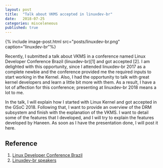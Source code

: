 ```yaml
---
layout: post
title:  "Talk about VKMS accepted in linuxdev-br"
date:   2018-07-25
categories: misceleneous
published: true
---
```


{% include image-post.html
  src="posts/linuxdev-br.png"
  caption="linuxdev-br"%}

Recently, I submitted a talk about VKMS in a conference named Linux Developer
Conference Brazil (linuxdev-br)[1] and got accepted [2]. I am delighted with
this opportunity, since I attended linuxdev-br 2017  as a complete newbie and
the conference provided me the required inputs to start working in the Kernel.
Also, I had the opportunity to talk with great kernel developers and learn a
little bit more with them. As a result, I have a lot of affection for this
conference; presenting at linuxdev-br 2018 means a lot to me.

In the talk, I will explain how I started with Linux Kernel and got accepted in
the GSoC 2018. Following that, I want to provide an overview of the DRM
subsystem and finish with the explanation of the VKMS. I want to detail some of
the features that I developed, and I will try to explain the features developed
by Haneen. As soon as I have the presentation done, I will post it here.

## Reference

1. [Linux Developer Conference Brazil](https://linuxdev-br.net/)
2. [Linuxdev-br speakers](https://linuxdev-br.net/2018/07/07/here-are-our-speakers/)
